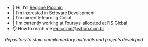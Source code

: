 - 👋 Hi, I’m [Regiane Piccinin](https://linkedin.com/in/repiccinin/)
- 👀 I’m interested in Software Development
- 🌱 I’m currently learning Cobol
- :briefcase: I'm currently working at Foursys, allocated at FIS Global
- 📫 How to reach me repiccinin@yahoo.com.br


*Repository to store complementary materials and projects developed*

<!---
repiccinin/repiccinin is a ✨ special ✨ repository because its `README.md` (this file) appears on your GitHub profile.
You can click the Preview link to take a look at your changes.
--->
